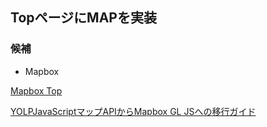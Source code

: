 ## TopページにMAPを実装

### 候補

- Mapbox

 [Mapbox Top](https://www.mapbox.jp/)
 
 [YOLPJavaScriptマップAPIからMapbox GL JSへの移行ガイド](https://docs.mapbox.com/jp/yolp-to-mapbox/javascript/)

